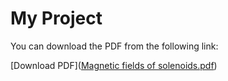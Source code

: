 # My Project

You can download the PDF from the following link:

[Download PDF]([Magnetic fields of solenoids.pdf](https://github.com/tanzhu91/Magnetic-fields-of-solenoids/blob/main/Magnetic%20fields%20of%20solenoids.pdf))
